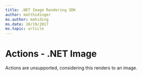 ```yaml
---
title: .NET Image Rendering SDK
author: matthidinger
ms.author: mahiding
ms.date: 10/19/2017
ms.topic: article
---
```


# Actions - .NET Image

Actions are unsupported, considering this renders to an image.